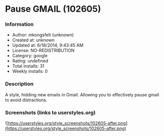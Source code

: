 # Pause GMAIL (102605)

### Information
- Author: mkongsfelt (unknown)
- Created at: unknown
- Updated at: 6/18/2014, 9:43:45 AM
- License: NO-REDISTRIBUTION
- Category: google
- Rating: undefined
- Total installs: 31
- Weekly installs: 0


### Description
A style, hidding new emails in Gmail. Allowing you to effectively pause gmail to avoid distractions.


### Screenshots (links to userstyles.org)
![https://userstyles.org/style_screenshots/102605-after.png](https://userstyles.org/style_screenshots/102605-after.png)


